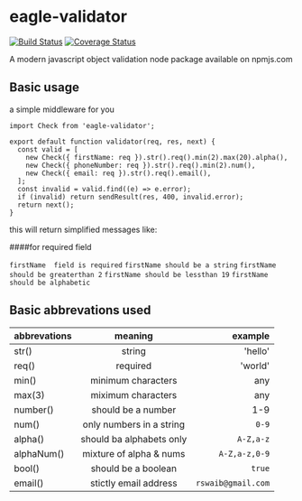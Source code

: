 # eagle-validator
[![Build Status](https://travis-ci.org/swaibat/eagle-validator.svg?branch=master)](https://travis-ci.org/swaibat/eagle-validator)
[![Coverage Status](https://coveralls.io/repos/github/swaibat/eagle-validator/badge.svg?branch=master)](https://coveralls.io/github/swaibat/eagle-validator?branch=master)

A modern javascript object validation node package available on npmjs.com

Basic usage
------------
a simple middleware for you
```
import Check from 'eagle-validator';

export default function validator(req, res, next) {
  const valid = [
    new Check({ firstName: req }).str().req().min(2).max(20).alpha(),
    new Check({ phoneNumber: req }).str().req().min(2).num(),
    new Check({ email: req }).str().req().email(),
  ];
  const invalid = valid.find((e) => e.error);
  if (invalid) return sendResult(res, 400, invalid.error);
  return next();
}
```
this will return simplified messages like:

####for required field

```firstName  field is required```
```firstName should be a string```
```firstName should be greaterthan 2```
```firstName should be lessthan 19```
```firstName should be alphabetic```

Basic abbrevations used
------------

| abbrevations    | meaning                   | example           |
| --------------  |:-------------------------:| -----------------:|
| str()           | string                    | 'hello'           |
| req()           | required                  | 'world'           |
| min()           | minimum characters        |  any              |
| max(3)          | miximum characters        |  any              |
| number()        | should be a number        |  1-9              |
| num()           | only numbers in a string  | `0-9`             |
| alpha()         | should ba alphabets only  | `A-Z,a-z`         |
| alphaNum()      | mixture of alpha & nums   | `A-Z,a-z,0-9`     |
| bool()          | should be a boolean       | `true`            |
| email()         | stictly email address     | `rswaib@gmail.com`|